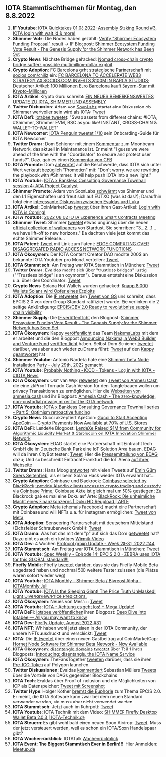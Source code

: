 ## IOTA Stammtischthemen für Montag, den 8.8.2022

1. **IF Youtube**: [IOTA Quicktakes 01.08.2022: Assembly Staking Round #3, IOTA login with walt.id & more!](https://www.youtube.com/watch?v=9xmhIYIXAa8)
2. **Shimmer Vote**: Die Nodes haben gezählt: [Verify "Shimmer Ecosystem Funding Proposal" result](https://github.com/iotaledger/participation-events/pull/10) -> IF Blogpost: [Shimmer Ecosystem Funding Vote Result - The Genesis Supply for the Shimmer Network has Been Set](https://blog.iota.org/shimmer-ecosystem-funding-vote-result/)
3. **Crypto News**: Nächste Bridge gehacked: [Nomad cross-chain crypto bridge suffers possible multimillion-dollar exploit](https://www.theblock.co/post/160731/nomad-cross-chain-crypto-bridge-suffers-possible-exploit?utm_source=twitter&utm_medium=social)
4. **Crypto Adoption**: FC Barcelona geht strategische Partnerschaft mit [socios.com/chiliz](https://Socios.com/chiliz) ein: [FC BARCELONA TO ACCELERATE WEB3 STRATEGY AS SOCIOS.COM INVESTS $100M IN BARCA STUDIOS](https://medium.com/chiliz/fc-barcelona-to-accelerate-web3-strategy-as-socios-com-invests-100m-in-barca-studios-79358f3250ee); Deutscher Artikel: [100 Millionen Euro 
Barcelona kauft Bayern-Star mit Krypto-Millionen](https://www.btc-echo.de/news/barcelona-kauft-bayern-star-mit-krypto-millionen-147806/)
5. **IOTA Artikel**: Krypto Guru schreibt: [EIN NEUES BEMERKENSWERTES UPDATE ZU IOTA, SHIMMER UND ASSEMBLY](https://krypto-guru.de/news/ein-update-zu-iota-shimmer-und-assembly/?fbclid=IwAR0DluY7ENQUsfw9Mn-VpDDCein2MrEdd1tzmTDiMrtOonLcXCKZHzj3ob0)
6. **Twitter Diskussion**: Adam von [SoonLabs](https://twitter.com/soon_labs) startet eine Diskussion ob Shimmer wertvoller sein wird als IOTA: [Tweet](https://twitter.com/adam_unchained/status/1554159733665239040?s=20&t=hZLB5yUnu0llKvB2yttveA)
7. **IOTA Defi**: [Iotabee tweetet](https://twitter.com/iotabee/status/1554386217915097088?s=20&t=BZmkfF-hN1-sUGDRD_vGnA): "Swap assets from different chains: #IOTA, #Shimmer, Shimmer EVM, BSC as you like! INSTANT, CROSS-CHAIN & WALLET-TO-WALLET"
8. **IOTA Newcomer**: [IOTA Penguin tweetet 1/10](https://twitter.com/iota_penguin/status/1554447968648011776?s=20&t=hZLB5yUnu0llKvB2yttveA) sein Onboarding-Guide für IOTA Newcomer
9. **Twitter Drama**: Dom Schiener mit einem [Kommentar](https://twitter.com/DomSchiener/status/1554416370561032192?s=20&t=hZLB5yUnu0llKvB2yttveA) zum Moonbeam Network, das aktuell in Maintanance ist. Er meint "I guess we were ahead of the time with the "Coordinator" to secure and protect user funds?". Dazu gab es einen [Kommentar von CFB](https://twitter.com/c___f___b/status/1554511495530258433?s=20&t=28eMd_YfGsMxCA4agmQAfA)
10. **IOTA Promote**: Dom [antwortet](https://twitter.com/DomSchiener/status/1554437757702922240?s=20&t=hZLB5yUnu0llKvB2yttveA) auf die Beschwerde, dass IOTA sich unter Wert verkauft bezüglich "Promotion" mit: "Don't worry, we are rewriting the playbook with #Shimmer. It will help push IOTA into a new light." 
11. **IOTA Youtube**: [IOTA x Bankless Consulting Governance Townhall session 4: ADA Project Catalyst](https://www.youtube.com/watch?v=FO3MMCFuluk)
12. **Shimmer Promote**: Adam von SoonLabs [schwärmt](https://twitter.com/adam_unchained/status/1554632404874059776?s=20&t=QeIOObULBJKelZ-aXgVjqA) von Shimmer und den L1 Eigenschaften und freut sich auf EUTXO (was ist das?); Daraufhin folgt eine [interessante Diskussion zwischen Evaldas und Luka](https://twitter.com/lunfardo314/status/1554785563433226240?s=20&t=HzwsCpqJqqSg-44awawHIA)
13. **IOTA Artikel**: CoinMarketCap [tweetet](https://twitter.com/CoinMarketCap/status/1554708646226849794?s=20&t=N7lP3bUgHQLPP9T-zho7Ug) über ihren Gast-Artikel: [Login with IOTA is Coming!](https://coinmarketcap.com/community/articles/32206)
14. **IOTA Youtube**: [2022 08 02 IOTA Experience Smart Contracts Meeting](https://www.youtube.com/watch?v=zgW-Ck0lpPw)
15. **Shimmer Tweet**: Shimmer [tweetet](https://twitter.com/shimmernet/status/1554512363092582401?s=20&t=N7lP3bUgHQLPP9T-zho7Ug) etwas ungünsig über die neuen [official collection of wallpapers](https://files.iota.org/media/SMR_Image_Pack.zip) von Stardust. Sie schreiben: "3...2...1... we have lift-off to new horizons." Da dachten viele jetzt kommt das echte Shimmer Release...
16. **IOTA Patent**: [Tweet](https://twitter.com/muandelo/status/1554735271534424065?s=20&t=KuYi0WuWI6lUbf5XmF_Sdw) mit Link zum Patent: [EDGE COMPUTING OVER DISAGGREGATED RADIO ACCESS NETWORK FUNCTIONS](https://worldwide.espacenet.com/patent/search/family/082405532/publication/US2022232423A1?q=pn%3DUS2022232423A1)
17. **IOTA Ökosystem**: Der IOTA Content Creator DAO möchte 200$ an bekannte IOTA Youtuber pro Monat verteilen: [Tweet](https://twitter.com/IOTAcontentDAO/status/1554752080015167488?s=20&t=KuYi0WuWI6lUbf5XmF_Sdw)
18. **IOTA Stammtisch**: Am Freitag war IOTA Stammtisch in München: [Tweet](https://twitter.com/IotaMunchen/status/1554740917826887683?s=20&t=KuYi0WuWI6lUbf5XmF_Sdw)
19. **Twitter Drama**: Evaldas macht sich über "trustless bridges" lustig ("“Trustless bridge” is an oxymoron"). Daraus entsteht eine Diskussion u.a. über den Coordinator: [Tweet](https://twitter.com/lunfardo314/status/1554692326940966912?s=20&t=KuYi0WuWI6lUbf5XmF_Sdw)
20. **Crypto News**: Solana Hot Wallets wurden gehacked: [Knapp 8.000 Wallets Solana wird Opfer eines Exploits](https://www.btc-echo.de/schlagzeilen/solana-wird-opfer-eines-exploits-147870/)
21. **IOTA Adoption**: Die [IF retweetet](https://twitter.com/iota/status/1554767351761014784?s=20&t=KuYi0WuWI6lUbf5XmF_Sdw) den [Tweet von GS](https://twitter.com/gs1/status/1554736832620945413?s=20&t=KuYi0WuWI6lUbf5XmF_Sdw) und schreibt, dass EPCIS 2.0 von dem Group Standard ratifiziert wurde. Sie verlinken die 2 seitige Ankündigung: [EPCIS/CBV 2.0 Ready to revolutionise supply chain visibility](https://gs1gost2.azureedge.net/cdn/ff/x8VGIU2y7YPK-IKecSM3viXmDEzaDo_ujTs10Nulmgw/1657189933/public/inline-files/epcis_2-0_launch.pdf)
22. **Shimmer Supply**: Die [IF veröffentlicht](https://twitter.com/iota/status/1554814352292827138?s=20&t=T3uzU1CJFTcwv90dEUXBXw) den Blogpost: [Shimmer Ecosystem Funding Vote Result - The Genesis Supply for the Shimmer Network has Been Set](https://blog.iota.org/shimmer-ecosystem-funding-vote-result/)
23. **IOTA Ökosystem**: Kappy [veröffentlicht](https://twitter.com/Rob_Daykin/status/1554814237352071170?s=20&t=T3uzU1CJFTcwv90dEUXBXw) das Team [NakamaLabs](https://twitter.com/Nakama_Labs/status/1554813694684569600) mit dem er arbeitet und die den Blogpost [Announcing Nakama, a Web3 Builder and Venture Fund](https://medium.com/@NakamaLabs/announcing-nakama-a-web3-builder-and-venture-fund-64cfc330df32) [veröffentlicht](https://twitter.com/Nakama_Labs/status/1554813694684569600?s=20&t=T3uzU1CJFTcwv90dEUXBXw) haben. Selbst Dom Schiener [tweetet](https://twitter.com/DomSchiener/status/1554821961666088960?s=20&t=T3uzU1CJFTcwv90dEUXBXw) darüber, was aber auch wieder zu Drama führt: [Tweet](https://twitter.com/IOTA_crypto/status/1556184044093820928?s=20&t=ymvBLHyftJyoTsFKtwDyXg) auf den [Kappy geantwortet](https://twitter.com/Rob_Daykin/status/1555207653663596544?s=20&t=EURTUbcJiAlyydRe3qoDSQ) hat
24. **Shimmer Youtube**: Antonio Nardella hate eine [Shimmer beta Node Installation Party - July 29th, 2022](https://www.youtube.com/watch?v=8eTXEkD0CH4) gemacht
25. **IOTA Youtube**: [Probably Nothing - ICCD - Tokens - Log in with IOTA - #IOTA News](https://www.youtube.com/watch?v=eCrzDK00uQA&feature=youtu.be)
26. **IOTA Ökosystem**: Olaf van Wijk [retweetet](https://twitter.com/ovanwijk/status/1554835162541608960?t=bcpppn1MwjUmrCb_7x3Acg&s=19) den [Tweet von Amnesi Cash](https://twitter.com/amnesia_cash/status/1554834739621535751) die eine zkProof Tornado Cash Version für den Tangle bauen wollen um privacy Transaktionen zu ermöglichen. Hier die [Webseiten von amnesia.cash](https://amnesia.cash/) und ihr Blogpost: [Amnesia Cash - The zero-knowledge, non-custodial privacy mixer for the IOTA network](https://medium.com/@amnesia_cash/amnesia-cash-da4a3fea0f54)
27. **IOTA Youtube**: [IOTA x Bankless Consulting Governance Townhall series - Part 5: Optimism retroactive funding](https://www.youtube.com/watch?v=sjc0evf_jdQ)
28. **Crypto News**: Gucci akzeptiert ApeCoin: [Gucci to Start Accepting ApeCoin — Crypto Payments Now Available at 70% of U.S. Stores](https://coinmarketcap.com/alexandria/article/gucci-to-start-accepting-apecoin-crypto-payments-now-available-at-70-of-u-s-stores)
29. **IOTA DeFi**: LendeXe Blogpost: [LendeXe Raised $1M from Community for Algorithmic Liquidity Market & Stablecoin on IOTA Innovation Shimmer Network](https://medium.com/@LendeXeFinance/lendexe-raised-in-total-1m-from-participation-rounds-from-the-community-to-create-algorithmic-1d101b05dea1)
30. **IOTA Ökosystem**: EDAG startet eine Partnerschaft mit EintrachtTech GmbH die im Deutsche Bank Park eine IoT Solution Area bauen. EDAG will da ihren CityBot testen: [Tweet](https://twitter.com/EDAGGroup/status/1555191955344310273?s=20&t=vmlLWdo2_rPzE1iEuMhqhQ); Hier die [Pressemitteilung von EDAG](https://www.edag.com/en/edag-group/press/press-release/the-best-of-hesse-edag-group-and-eintrachttech-launch-partnership) dazu; Und so beschreibt Eintracht Frankfurt die IoT Arena [auf ihrer Webseite](https://klub.eintracht.de/eintrachttech/digitalzentrum-arena-of-iot/)
31. **Twitter Drama**: Hans Moog [antwortet](https://twitter.com/hus_qy/status/1554879074316722177?s=20&t=vmlLWdo2_rPzE1iEuMhqhQ) mit vielen Tweets auf [Emin Güm Sirers Seitenhieb](https://twitter.com/el33th4xor/status/1554656360779812864?s=20&t=vmlLWdo2_rPzE1iEuMhqhQ), als er beim Solana Hack wieder IOTA erwähnt hat...
32. **Crypto Adoption**: Coinbase und Blackrock: [Coinbase selected by BlackRock; provide Aladdin clients access to crypto trading and custody via Coinbase Prime](https://blog.coinbase.com/coinbase-selected-by-blackrock-provide-aladdin-clients-access-to-crypto-trading-and-custody-via-b9e7144f313d); Coinbase Aktie ist gleich mal um 50% gestiegen; Zu Blackrock gab es mal eine Doku auf Arte: [BlackRock: Die unheimliche Macht eines Finanzkonzerns | Doku HD Reupload | ARTE](https://www.youtube.com/watch?v=C-MzdyL1_6w)
33. **Crypto Adoption**: Meta (ehemals Facebook) macht eine Partnerschaft mit Coinbase und will NFTs u.a. für Instagram ermöglichen: [Tweet von Meta](https://twitter.com/MetaNewsroom/status/1555197567532732417?s=20&t=_2GrLXBz1YZ7ts9i2L4H-A)
34. **IOTA Adoption**: Senseering Partnerschaft mit deutschem Mittelstand (Eichsfelder Schraubenwerk GmbH): [Tweet](https://twitter.com/senseering/status/1555132381320863745?t=A37aKfDryE_2jjz9JzFJ-g&s=19=)
35. **IOTA Drama**: Was hat das mit dem "p" auf sich das Dom [getweetet](https://twitter.com/DomSchiener/status/1554850473148141574?s=20&t=3Fc4GHn2hk7ZWUDOmlA6ZA) hat? Dazu gibt es auch ein lustiges [Winmik-Video](https://twitter.com/Winmik84/status/1554854963897147395?s=20&t=3Fc4GHn2hk7ZWUDOmlA6ZA)
36. **IOTA Dev**: 4 Wochen [Protocol group Update - Week 28-31, 2022 #44](https://github.com/iotaledger/research-updates/discussions/44)
37. **IOTA Stammtisch**: Am Freitag war IOTA Stammtisch in München: [Tweet](https://twitter.com/IotaMunchen/status/1554740917826887683?s=20&t=3Fc4GHn2hk7ZWUDOmlA6ZA)
38. **IOTA Youtube**: [Spec Weekly - Episode 14: EPCIS 2.0 - ZEBRA uses IOTA for this GLOBAL standard!!!](https://www.youtube.com/watch?v=Jwf2Fs0saC8&feature=youtu.be)
39. **Firefly Mobile**: Firefly [tweetet](https://twitter.com/fireflywallet/status/1555249104107802628) darüber, dass sie das Firefly Mobile Beta upgedated haben und nochmal 500 weitere Tester zulassen (die Plätze waren sofort wieder weg)
40. **IOTA Youtube**: [IOTA Monthly - Shimmer Beta / Bivreost Alpha - IOTAMonthly Juli](https://www.youtube.com/watch?v=mn7TSiWKcJ8)
41. **IOTA Youtube**: [IOTA Is the Sleeping Giant! The Price Truth UnMasked! Light Dive/Review/Price Predictions.](https://www.youtube.com/watch?v=icnV-jk9Xw8)
42. **IOTA Ökosystem**: Neues von Mesh+: [Tweet](https://twitter.com/ChirpIoT/status/1555496836504268801?t=hXO4-xt0wDDKh9Djaq2bxg&s=19)
43. **IOTA Youtube**: [IOTA - Achtung es geht los! + Mega Update!](https://www.youtube.com/watch?v=4J9P4ojoTNw)
44. **IOTA DeFi**: [Iotabee veröffentlichen](https://twitter.com/iotabee/status/1555491338124132355?s=20&t=rihK0r2dEn_jnMTAG0fCEQ) ihren Blogpost: [Deep Dive into Iotabee — All you may want to know](https://medium.com/@iotabee/deep-dive-into-iotabee-all-you-may-want-to-know-251bdb655280)
45. **IOTA Dev**: [Firefly Update, August 2022 #31](https://github.com/iotaledger/engineering-updates/discussions/31)
46. **IOTA NFT**: Wir haben wohl jetzt einen in der IOTA Community, der unsere NFTs ausdruckt und verschickt: [Tweet](https://twitter.com/NFT_Canvas_Art/status/1555563307863621632?s=20&t=VOkzI8VjKgtBhFom6oh7Sw)
47. **IOTA**: Die [IF tweetet](https://twitter.com/iota/status/1555856211211423746?s=20&t=mtnnX7Ql4XEwzsaX_ABSKw) über einen neuen Gastbeitrag auf CoinMarketCap: [Hornet Node Software for Shimmer Beta Network - Now Available](https://coinmarketcap.com/community/articles/31694)
48. **IOTA Ökosystem**: [disentangle.domains](https://disentangle.domains/) [tweetet](https://twitter.com/disentangleINS/status/1555851616905007106?s=20&t=mtnnX7Ql4XEwzsaX_ABSKw) über Teil 1 ihres Blogposts: [Introducing: disentangle, the IOTA Name Service](https://disentangle.medium.com/introducing-disentangle-the-iota-name-service-5ee6287abe8a)
49. **IOTA Ökosystem**: TheFansTogether [tweeten](https://twitter.com/TheFansTogether/status/1555735408922841088?s=20&t=mtnnX7Ql4XEwzsaX_ABSKw) darüber, dass sie ihren [Pre-ICO Token](https://www.daohq.co/daos/tft) auf Polygon launchen.
50. **Twitter Diskussionen**: Evaldas [kommentiert](https://twitter.com/lunfardo314/status/1555908556926455809?s=20&t=mtnnX7Ql4XEwzsaX_ABSKw) Sebastian Müllers [Tweets](https://twitter.com/NaitsabesMue/status/1555824074437320706?s=20&t=mtnnX7Ql4XEwzsaX_ABSKw) über die Vorteile von DAGs gegenüber Blockchains
51. **IOTA Tech**: Evaldas über Proof of Inclusion und die Möglichkeiten von ICP als Datenspeicher: [Tweet mit Screenshot](https://twitter.com/Schmucklos_/status/1555894181939257346?s=20&t=mtnnX7Ql4XEwzsaX_ABSKw)
52. **Twitter Hype**: Holger Köther [bremst die Euphorie](https://twitter.com/HolgerKoether/status/1556523848866095104?s=20&t=EURTUbcJiAlyydRe3qoDSQ) zum Thema EPCIS 2.0. Er meint, die IOTA Software kann zwar bei dem neuen Standard verwendet werden, sie muss aber nicht verwendet werden.
53. **IOTA Stammtisch**: Jetzt auch im Ruhrpott: [Tweet](https://twitter.com/IotaPunks_71/status/1555937343772696579?t=5Rn5e2NJDRBS7qZr5F4pig&s=19)
54. **IOTA Youtube**: IOTA Technik mit dem Video: [SHIMMER Firefly Desktop Wallet Beta 2.0.3 | IOTA-Technik.de](https://www.youtube.com/watch?v=Sx0gm_VV_SY)
55. **IOTA Steuern**: Es gibt wohl bald einen neuen Soon Airdrop: [Tweet](https://twitter.com/soon_labs/status/1556546388153942017?s=20&t=EURTUbcJiAlyydRe3qoDSQ). Muss der jetzt versteuert werden, weil es schon ein IOTA/Soon Handelspaar gibt?
56. **IOTA Wochenrückblick**: IOTATalk [Wochenrückblick](https://www.iota-talk.com/index.php?article/208-wochenr%C3%BCckblick-vom-31-juli-bis-6-august-2022/)
57. **IOTA Event: The Biggest Stammtisch Ever in Berlin!!!**: Hier Anmelden: [Meetup.de](https://www.meetup.com/de-DE/iota-meetup-workshop/events/287621650/)


 


